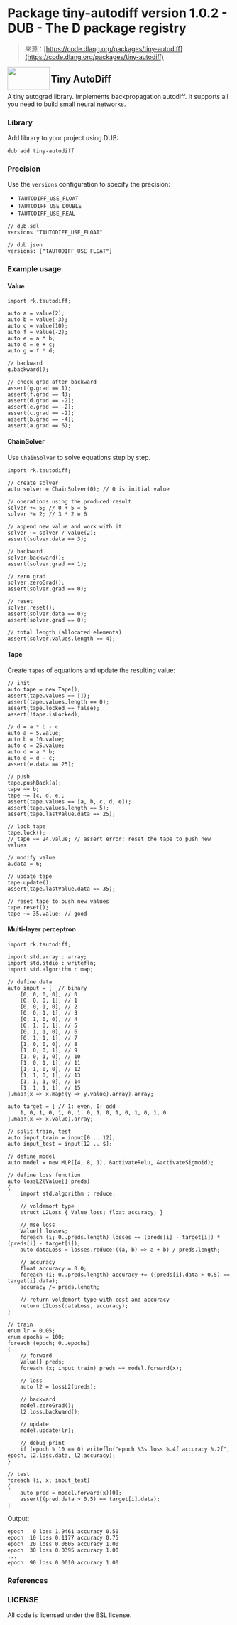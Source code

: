 <!--yml
category: 未分类
date: 2024-05-29 12:40:43
-->

# Package tiny-autodiff version 1.0.2 - DUB - The D package registry

> 来源：[https://code.dlang.org/packages/tiny-autodiff](https://code.dlang.org/packages/tiny-autodiff)

<img src="imgs/icon-tautodiff.png" width="95" height="52" align="left"></img>

## Tiny AutoDiff

A tiny autograd library. Implements backpropagation autodiff. It supports all you need to build small neural networks.

### Library

Add library to your project using DUB:

```
dub add tiny-autodiff 
```

### Precision

Use the `versions` configuration to specify the precision:

*   `TAUTODIFF_USE_FLOAT`
*   `TAUTODIFF_USE_DOUBLE`
*   `TAUTODIFF_USE_REAL`

```
// dub.sdl
versions "TAUTODIFF_USE_FLOAT" 
```

```
// dub.json
versions: ["TAUTODIFF_USE_FLOAT"] 
```

### Example usage

#### Value

```
import rk.tautodiff;

auto a = value(2);
auto b = value(-3);
auto c = value(10);
auto f = value(-2);
auto e = a * b;
auto d = e + c;
auto g = f * d;

// backward
g.backward();

// check grad after backward
assert(g.grad == 1);
assert(f.grad == 4);
assert(d.grad == -2);
assert(e.grad == -2);
assert(c.grad == -2);
assert(b.grad == -4);
assert(a.grad == 6); 
```

#### ChainSolver

Use `ChainSolver` to solve equations step by step.

```
import rk.tautodiff;

// create solver
auto solver = ChainSolver(0); // 0 is initial value

// operations using the produced result 
solver += 5; // 0 + 5 = 5
solver *= 2; // 3 * 2 = 6

// append new value and work with it
solver ~= solver / value(2);
assert(solver.data == 3);

// backward
solver.backward();
assert(solver.grad == 1);

// zero grad
solver.zeroGrad();
assert(solver.grad == 0);

// reset
solver.reset();
assert(solver.data == 0);
assert(solver.grad == 0);

// total length (allocated elements)
assert(solver.values.length == 4); 
```

#### Tape

Create `tapes` of equations and update the resulting value:

```
// init
auto tape = new Tape();
assert(tape.values == []);
assert(tape.values.length == 0);
assert(tape.locked == false);
assert(!tape.isLocked);

// d = a * b - c
auto a = 5.value;
auto b = 10.value;
auto c = 25.value;
auto d = a * b;
auto e = d - c;
assert(e.data == 25);

// push
tape.pushBack(a);
tape ~= b;
tape ~= [c, d, e];
assert(tape.values == [a, b, c, d, e]);
assert(tape.values.length == 5);
assert(tape.lastValue.data == 25);

// lock tape
tape.lock();
// tape ~= 24.value; // assert error: reset the tape to push new values

// modify value
a.data = 6;

// update tape
tape.update();
assert(tape.lastValue.data == 35);

// reset tape to push new values
tape.reset();
tape ~= 35.value; // good 
```

#### Multi-layer perceptron

```
import rk.tautodiff;

import std.array : array;
import std.stdio : writefln;
import std.algorithm : map;

// define data
auto input = [  // binary
    [0, 0, 0, 0], // 0
    [0, 0, 0, 1], // 1
    [0, 0, 1, 0], // 2
    [0, 0, 1, 1], // 3
    [0, 1, 0, 0], // 4
    [0, 1, 0, 1], // 5
    [0, 1, 1, 0], // 6
    [0, 1, 1, 1], // 7
    [1, 0, 0, 0], // 8
    [1, 0, 0, 1], // 9
    [1, 0, 1, 0], // 10
    [1, 0, 1, 1], // 11
    [1, 1, 0, 0], // 12
    [1, 1, 0, 1], // 13
    [1, 1, 1, 0], // 14
    [1, 1, 1, 1], // 15
].map!(x => x.map!(y => y.value).array).array;

auto target = [ // 1: even, 0: odd
    1, 0, 1, 0, 1, 0, 1, 0, 1, 0, 1, 0, 1, 0, 1, 0
].map!(x => x.value).array;

// split train, test
auto input_train = input[0 .. 12];
auto input_test = input[12 .. $];

// define model
auto model = new MLP([4, 8, 1], &activateRelu, &activateSigmoid);

// define loss function
auto lossL2(Value[] preds)
{
    import std.algorithm : reduce;

    // voldemort type
    struct L2Loss { Value loss; float accuracy; }

    // mse loss
    Value[] losses; 
    foreach (i; 0..preds.length) losses ~= (preds[i] - target[i]) * (preds[i] - target[i]);
    auto dataLoss = losses.reduce!((a, b) => a + b) / preds.length;

    // accuracy
    float accuracy = 0.0;
    foreach (i; 0..preds.length) accuracy += ((preds[i].data > 0.5) == target[i].data);
    accuracy /= preds.length;

    // return voldemort type with cost and accuracy
    return L2Loss(dataLoss, accuracy); 
}

// train
enum lr = 0.05;
enum epochs = 100;
foreach (epoch; 0..epochs)
{
    // forward
    Value[] preds;
    foreach (x; input_train) preds ~= model.forward(x);

    // loss
    auto l2 = lossL2(preds);

    // backward
    model.zeroGrad();
    l2.loss.backward();

    // update
    model.update(lr);

    // debug print
    if (epoch % 10 == 0) writefln("epoch %3s loss %.4f accuracy %.2f", epoch, l2.loss.data, l2.accuracy);
}

// test
foreach (i, x; input_test) 
{
    auto pred = model.forward(x)[0];
    assert((pred.data > 0.5) == target[i].data);
} 
```

Output:

```
epoch   0 loss 1.9461 accuracy 0.50
epoch  10 loss 0.1177 accuracy 0.75
epoch  20 loss 0.0605 accuracy 1.00
epoch  30 loss 0.0395 accuracy 1.00
...
epoch  90 loss 0.0010 accuracy 1.00 
```

### References

### LICENSE

All code is licensed under the BSL license.